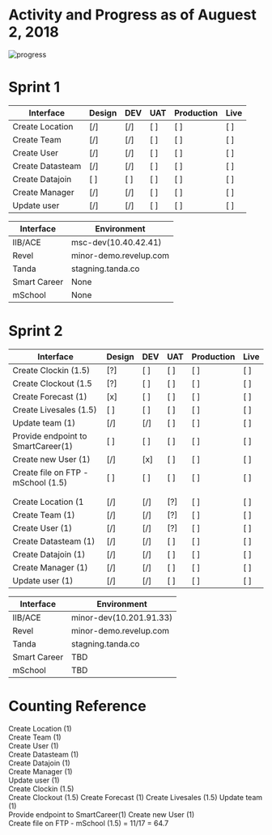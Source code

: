 # Activity and Progress as of Auguest 2, 2018

![progress](http://progressed.io/bar/64?title=completed "progress")

# Sprint 1

| Interface | Design | DEV | UAT | Production | Live |
| --------- | ------ | --- | --- | ---------- | ---- |
| Create Location       | [/] | [/] | [ ] | [ ] | [ ] |
| Create Team           | [/] | [/] | [ ] | [ ] | [ ] |
| Create User           | [/] | [/] | [ ] | [ ] | [ ] |
| Create Datasteam      | [/] | [/] | [ ] | [ ] | [ ] |
| Create Datajoin       | [ ] | [ ] | [ ] | [ ] | [ ] |
| Create Manager        | [/] | [/] | [ ] | [ ] | [ ] |
| Update user           | [/] | [/] | [ ] | [ ] | [ ] |

| Interface    | Environment                |
| -----------  | -------------------------- |
| IIB/ACE      | msc-dev(10.40.42.41)     |
| Revel        | minor-demo.revelup.com     |
| Tanda        | stagning.tanda.co          |
| Smart Career | None |
| mSchool      | None |

# Sprint 2

| Interface | Design | DEV | UAT | Production | Live |
| --------- | ------ | --- | --- | ---------- | ---- |
| Create Clockin (1.5)               | [?] | [ ] | [ ] | [ ] | [ ] |
| Create Clockout (1.5               | [?] | [ ] | [ ] | [ ] | [ ] |
| Create Forecast (1)                | [x] | [ ] | [ ] | [ ] | [ ] |
| Create Livesales (1.5)             | [ ] | [ ] | [ ] | [ ] | [ ] |
| Update team (1)                    | [/] | [/] | [ ] | [ ] | [ ] |
| Provide endpoint to SmartCareer(1) | [ ] | [ ] | [ ] | [ ] | [ ] |
| Create new User (1)                | [/] | [x] | [ ] | [ ] | [ ] |
| Create file on FTP - mSchool (1.5) | [ ] | [ ] | [ ] | [ ] | [ ] |
| |
| |
| Create Location (1       | [/] | [/] | [?] | [ ] | [ ] |
| Create Team (1)          | [/] | [/] | [?] | [ ] | [ ] |
| Create User (1)          | [/] | [/] | [?] | [ ] | [ ] |
| Create Datasteam (1)     | [/] | [/] | [ ] | [ ] | [ ] |
| Create Datajoin (1)      | [/] | [/] | [ ] | [ ] | [ ] |
| Create Manager (1)       | [/] | [/] | [ ] | [ ] | [ ] |
| Update user (1)          | [/] | [/] | [ ] | [ ] | [ ] |



| Interface    | Environment                |
| -----------  | -------------------------- |
| IIB/ACE      | minor-dev(10.201.91.33)     |
| Revel        | minor-demo.revelup.com     |
| Tanda        | stagning.tanda.co          |
| Smart Career | TBD |
| mSchool      | TBD |


# Counting Reference 
Create Location (1)     
Create Team (1)          
Create User (1)          
Create Datasteam (1)     
Create Datajoin (1)      
Create Manager (1)       
Update user (1)          
Create Clockin (1.5)  
Create Clockout (1.5)
Create Forecast (1)
Create Livesales (1.5)
Update team (1)       
Provide endpoint to SmartCareer(1) 
Create new User (1)                
Create file on FTP - mSchool (1.5) 
= 11/17 = 64.7